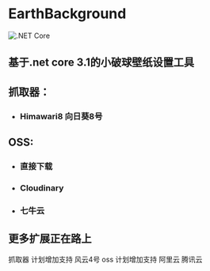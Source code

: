 # EarthBackground
![.NET Core](https://github.com/LGinC/EarthBackground/workflows/.NET%20Core/badge.svg)

## 基于.net core 3.1的小破球壁纸设置工具

## 抓取器：
+ ### Himawari8 向日葵8号

## OSS:
+ ### 直接下载
+ ### Cloudinary
+ ### 七牛云

## 更多扩展正在路上
抓取器 计划增加支持 风云4号
oss  计划增加支持 阿里云 腾讯云
